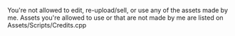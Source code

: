You're not allowed to edit, re-upload/sell, or use any of the assets made by me.
Assets you're allowed to use or that are not made by me are listed on Assets/Scripts/Credits.cpp
